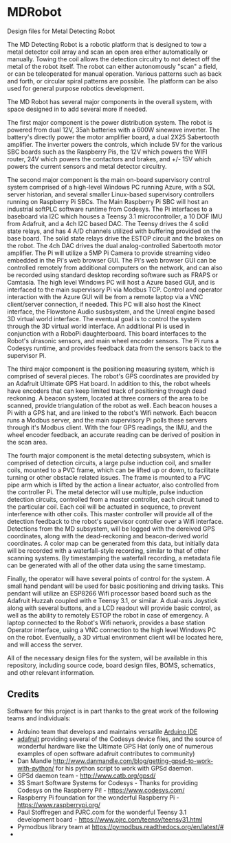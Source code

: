 # MDRobot
Design files for Metal Detecting Robot

The MD Detecting Robot is a robotic platform that is designed to tow a metal detector coil array and scan an open area either automatically or manually.  Towing the coil allows the detection circuitry to not detect off the metal of the robot itself.  The robot can either autonomously "scan" a field, or can be teleoperated for manual operation.  Various patterns such as back and forth, or circular spiral patterns are possible.  The platform can be also used for general purpose robotics development.

The MD Robot has several major components in the overall system, with space designed in to add several more if needed. 

The first major component is the power distribution system.  The robot is powered from dual 12V, 35ah batteries with a 600W sinewave inverter.  The battery's directly power the motor amplifier board, a dual 2X25 Sabertooth amplifier.  The inverter powers the controls, which include 5V for the various SBC boards such as the Raspberry Pis, the 12V which powers the WIFI router, 24V which powers the contactors and brakes, and +/- 15V which powers the current sensors and metal detector circuitry.

The second major component is the main on-board supervisory control system comprised of a high-level Windows PC running Azure, with a SQL server historian, and several smaller Linux-based supervisory controllers running on Raspberry Pi SBCs.  The Main Raspberry Pi SBC will host an industrial softPLC software runtime from Codesys.  The Pi interfaces to a baseboard via I2C which houses a Teensy 3.1 microcontroller, a 10 DOF IMU from Adafruit, and a 4ch I2C based DAC.  The Teensy drives the 4 solid state relays, and has 4 A/D channels utilized with buffering provided on the base board.  The solid state relays drive the ESTOP circuit and the brakes on the robot.  The 4ch DAC drives the dual analog-controlled Sabertooth motor amplifier.  The Pi will utilize a 5MP Pi Camera to provide streaming video embedded in the Pi's web browser GUI.  The Pi's web browser GUI can be controlled remotely from additional computers on the network, and can also be recorded using standard desktop recording software such as FRAPS or Camtasia.  The high level Windows PC will host a Azure based GUI, and is interfaced to the main supervisory Pi via Modbus TCP. Control and operator interaction with the Azure GUI will be from a remote laptop via a VNC client/server connection, if needed.  This PC will also host the Kinect interface, the Flowstone Audio susbsystem, and the Unreal engine based 3D virtual world interface.  The eventual goal is to control the system through the 3D virtual world interface.  An additional Pi is used in conjunction with a RoboPi daughterboard.  This board interfaces to the Robot's ulrasonic sensors, and main wheel encoder sensors.  The Pi runs a Codesys runtime, and provides feedback data from the sensors back to the supervisor Pi.

The third major component is the positioning measuring system, which is comprised of several pieces.  The robot's GPS coordinates are provided by an Adafruit Ultimate GPS Hat board.  In addition to this, the robot wheels have encoders that can keep limited track of positioning through dead reckoning.  A beacon system, located at three corners of the area to be scanned, provide triangulation of the robot as well.  Each beacon houses a Pi with a GPS hat, and are linked to the robot's Wifi network.  Each beacon runs a Modbus server, and the main supervisory Pi polls these servers through it's Modbus client.  With the four GPS readings, the IMU, and the wheel encoder feedback, an accurate reading can be derived of position in the scan area.

The fourth major component is the metal detecting subsystem, which is comprised of detection circuits, a large pulse induction coil, and smaller coils, mounted to a PVC frame, which can be lifted up or down, to facilitate turning or other obstacle related issues.  The frame is mounted to a PVC pipe arm which is lifted by the action a linear actuator, also controlled from the controller Pi.  The metal detector will use multiple, pulse induction detection circuits, controlled from a master controller, each circuit tuned to the particular coil.  Each coil will be actuated in sequence, to prevent interference with other coils.  This master controller will provide all of the detection feedback to the robot's supervisor controller over a Wifi interface.  Detections from the MD subsystem, will be logged with the dereived GPS coordinates, along with the dead-reckoning and beacon-derived world coordinates.  A color map can be generated from this data, but initially data will be recorded with a waterfall-style recording, similar to that of other scanning systems.  By timestamping the waterfall recording, a metadata file can be generated with all of the other data using the same timestamp.  

Finally, the operator will have several points of control for the system.  A small hand pendant will be used for basic positioning and driving tasks.  This pendant will utilize an ESP8266 Wifi processor based board such as the Adafruit Huzzah coupled with e Teensy 3.1, or similar.  A dual-axis Joystick along with several buttons, and a LCD readout will provide basic control, as well as the ability to remotely ESTOP the robot in case of emergency.  A laptop connected to the Robot's Wifi network, provides a base station Operator interface, using a VNC connection to the high level Windows PC on the robot.  Eventually, a 3D virtual environment client will be located here, and will access the server.

All of the necessary design files for the system, will be available in this repository, including source code, board design files, BOMS, schematics, and other relevant information.

## Credits

Software for this project is in part thanks to the great work of the following teams and individuals:
* Arduino team that develops and maintains versatile [Arduino IDE](https://www.arduino.cc/)
* [adafruit](https://www.adafruit.com/) providing several of the Codesys device files, and the source of wonderful hardware like the Ultimate GPS Hat (only one of numerous examples of open software adafruit contributes to community) 
* Dan Mandle http://www.danmandle.com/blog/getting-gpsd-to-work-with-python/ for his python script to work with GPSd daemon.
* GPSd daemon team - http://www.catb.org/gpsd/
* 3S Smart Software Systems for Codesys - Thanks for providing Codesys on the Raspberry Pi! - https://www.codesys.com/
* Raspberry Pi foundation for the wonderful Raspberry Pi - https://www.raspberrypi.org/
* Paul Stoffregen and PJRC.com for the wonderful Teensy 3.1 development board - https://www.pjrc.com/teensy/teensy31.html
* Pymodbus library team at https://pymodbus.readthedocs.org/en/latest/#
* 



